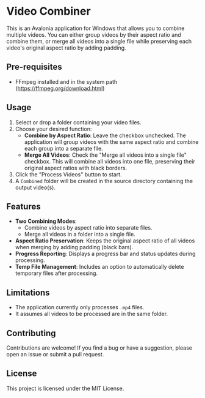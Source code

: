 # Video Combiner

This is an Avalonia application for Windows that allows you to combine multiple videos. You can either group videos by their aspect ratio and combine them, or merge all videos into a single file while preserving each video's original aspect ratio by adding padding.

## Pre-requisites

- FFmpeg installed and in the system path (https://ffmpeg.org/download.html)

## Usage

1.  Select or drop a folder containing your video files.
2.  Choose your desired function:
    *   **Combine by Aspect Ratio**: Leave the checkbox unchecked. The application will group videos with the same aspect ratio and combine each group into a separate file.
    *   **Merge All Videos**: Check the "Merge all videos into a single file" checkbox. This will combine all videos into one file, preserving their original aspect ratios with black borders.
3.  Click the "Process Videos" button to start.
4.  A `Combined` folder will be created in the source directory containing the output video(s).

## Features

- **Two Combining Modes**: 
  - Combine videos by aspect ratio into separate files.
  - Merge all videos in a folder into a single file.
- **Aspect Ratio Preservation**: Keeps the original aspect ratio of all videos when merging by adding padding (black bars).
- **Progress Reporting**: Displays a progress bar and status updates during processing.
- **Temp File Management**: Includes an option to automatically delete temporary files after processing.

## Limitations

- The application currently only processes `.mp4` files.
- It assumes all videos to be processed are in the same folder.

## Contributing

Contributions are welcome! If you find a bug or have a suggestion, please open an issue or submit a pull request.

## License

This project is licensed under the MIT License.